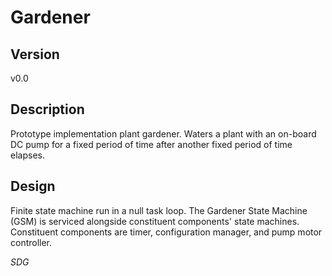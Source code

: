 # Gardener

## Version

v0.0

## Description

Prototype implementation plant gardener.  Waters a plant with an on-board DC
pump for a fixed period of time after another fixed period of time elapses.

## Design

Finite state machine run in a null task loop.  The Gardener State Machine (GSM)
is serviced alongside constituent components' state machines.  Constituent
components are timer, configuration manager, and pump motor controller.

*SDG*

